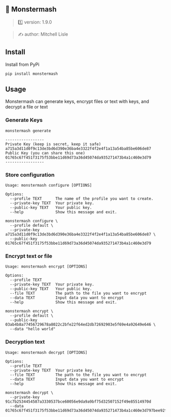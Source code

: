 ##  🧟 Monstermash

> 1️⃣ version: 1.9.0

> ✍️ author: Mitchell Lisle

## Install
Install from PyPi

```shell
pip install monstermash
```

## Usage
Monstermash can generate keys, encrypt files or text with keys, and decrypt a file or text

### Generate Keys
```shell
monstermash generate
```

```text
-----------------
Private Key (keep is secret, keep it safe)
a715a3d11d0f9c13de3bd6d390e36ba4e3322f4f2e4f1a13a54ba85be606de87
Public Key (you can share this one)
01765c67f451f3175f53bbe11d69d73a36d45074da935271473b4a1c460e3d79
-----------------
```

### Store configuration
```text
Usage: monstermash configure [OPTIONS]

Options:
  --profile TEXT      The name of the profile you want to create.
  --private-key TEXT  Your private key.
  --public-key TEXT   Your public key.
  --help              Show this message and exit.

```
```shell
monstermash configure \
  --profile default \
  --private-key a715a3d11d0f9c13de3bd6d390e36ba4e3322f4f2e4f1a13a54ba85be606de87 \
  --public-key 01765c67f451f3175f53bbe11d69d73a36d45074da935271473b4a1c460e3d79
```

### Encrypt text or file
```text
Usage: monstermash encrypt [OPTIONS]

Options:
  --profile TEXT
  --private-key TEXT  Your private key.
  --public-key TEXT   Your public key.
  --file TEXT         The path to the file you want to encrypt
  --data TEXT         Input data you want to encrypt
  --help              Show this message and exit.
```

```shell
monstermash encrypt \
  --profile default \
  --public-key 03ab4b8a77456729678a8022c2bfe22f64ed2db72692903e5f69e4a92649e646 \
  --data "hello world"
```

### Decryption text
```text
Usage: monstermash decrypt [OPTIONS]

Options:
  --profile TEXT
  --private-key TEXT  Your private key.
  --file TEXT         The path to the file you want to encrypt
  --data TEXT         Input data you want to encrypt
  --help              Show this message and exit.
```

```shell
monstermash decrypt \
  --private-key 91c7b2534454587a3330537bce60056e9da9a9bf75d32507152f49e85514970d
  --data 01765c67f451f3175f53bbe11d69d73a36d45074da935271473b4a1c460e3d797bee92fa7ff1216eb5324b247fd41cce283adbcc4df92baacfea27765360a7c0feb226cccc1538c0397783003d0283d2841d2a
```
